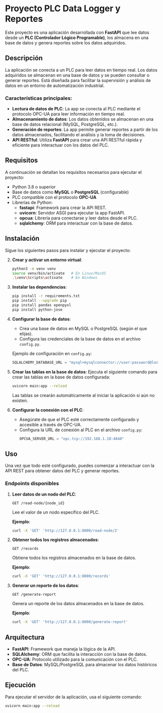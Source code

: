 # Proyecto PLC Data Logger y Reportes

Este proyecto es una aplicación desarrollada con **FastAPI** que lee datos desde un **PLC (Controlador Lógico Programable)**, los almacena en una base de datos y genera reportes sobre los datos adquiridos.

## Descripción

La aplicación se conecta a un PLC para leer datos en tiempo real. Los datos adquiridos se almacenan en una base de datos y se pueden consultar o generar reportes. Está diseñada para facilitar la supervisión y análisis de datos en un entorno de automatización industrial.

### Características principales:

- **Lectura de datos de PLC**: La app se conecta al PLC mediante el protocolo OPC-UA para leer información en tiempo real.
- **Almacenamiento de datos**: Los datos obtenidos se almacenan en una base de datos relacional (MySQL, PostgreSQL, etc.).
- **Generación de reportes**: La app permite generar reportes a partir de los datos almacenados, facilitando el análisis y la toma de decisiones.
- **API RESTful**: Utiliza **FastAPI** para crear una API RESTful rápida y eficiente para interactuar con los datos del PLC.

## Requisitos

A continuación se detallan los requisitos necesarios para ejecutar el proyecto:

- Python 3.8 o superior
- Base de datos como **MySQL** o **PostgreSQL** (configurable)
- PLC compatible con el protocolo **OPC-UA**
- Librerías de Python:
  - **fastapi**: Framework para crear la API REST.
  - **uvicorn**: Servidor ASGI para ejecutar la app FastAPI.
  - **opcua**: Librería para conectarse y leer datos desde el PLC.
  - **sqlalchemy**: ORM para interactuar con la base de datos.

## Instalación

Sigue los siguientes pasos para instalar y ejecutar el proyecto:


2. **Crear y activar un entorno virtual**:
    ```bash
    python3 -m venv venv
    source venv/bin/activate   # En Linux/MacOS
    .\venv\Scripts\activate    # En Windows
    ```

3. **Instalar las dependencias**:
    ```bash
    pip install -r requirements.txt
    pip install --upgrade pip
    pip install pandas openpyxl
    pip install python-jose
    ```

4. **Configurar la base de datos**:
    - Crea una base de datos en MySQL o PostgreSQL (según el que elijas).
    - Configura las credenciales de la base de datos en el archivo `config.py`.

    Ejemplo de configuración en `config.py`:
    ```python
    SQLALCHEMY_DATABASE_URL = "mysql+mysqlconnector://user:password@localhost/plc_data"
    ```

5. **Crear las tablas en la base de datos**:
    Ejecuta el siguiente comando para crear las tablas en la base de datos configurada:
    ```bash
    uvicorn main:app --reload
    ```

    Las tablas se crearán automáticamente al iniciar la aplicación si aún no existen.

6. **Configurar la conexión con el PLC**:
    - Asegúrate de que el PLC esté correctamente configurado y accesible a través de OPC-UA.
    - Configura la URL de conexión al PLC en el archivo `config.py`:
      ```python
      OPCUA_SERVER_URL = "opc.tcp://192.168.1.10:4840"
      ```

## Uso

Una vez que todo esté configurado, puedes comenzar a interactuar con la API REST para obtener datos del PLC y generar reportes.

### Endpoints disponibles

1. **Leer datos de un nodo del PLC**:
    ```http
    GET /read-node/{node_id}
    ```
    Lee el valor de un nodo específico del PLC.

    **Ejemplo**:
    ```bash
    curl -X 'GET' 'http://127.0.0.1:8000/read-node/2'
    ```

2. **Obtener todos los registros almacenados**:
    ```http
    GET /records
    ```
    Obtiene todos los registros almacenados en la base de datos.

    **Ejemplo**:
    ```bash
    curl -X 'GET' 'http://127.0.0.1:8000/records'
    ```

3. **Generar un reporte de los datos**:
    ```http
    GET /generate-report
    ```
    Genera un reporte de los datos almacenados en la base de datos.

    **Ejemplo**:
    ```bash
    curl -X 'GET' 'http://127.0.0.1:8000/generate-report'
    ```

## Arquitectura

- **FastAPI**: Framework que maneja la lógica de la API.
- **SQLAlchemy**: ORM que facilita la interacción con la base de datos.
- **OPC-UA**: Protocolo utilizado para la comunicación con el PLC.
- **Base de Datos**: MySQL/PostgreSQL para almacenar los datos históricos del PLC.

## Ejecución

Para ejecutar el servidor de la aplicación, usa el siguiente comando:

```bash
uvicorn main:app --reload

